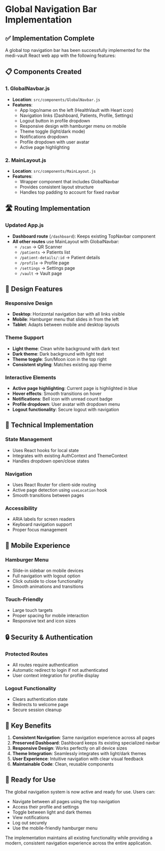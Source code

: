 # Global Navigation Bar Implementation

## ✅ **Implementation Complete**

A global top navigation bar has been successfully implemented for the medi-vault React web app with the following features:

## 📋 **Components Created**

### **1. GlobalNavbar.js**
- **Location**: `src/components/GlobalNavbar.js`
- **Features**:
  - App logo/name on the left (HealthVault with Heart icon)
  - Navigation links (Dashboard, Patients, Profile, Settings)
  - Logout button in profile dropdown
  - Responsive design with hamburger menu on mobile
  - Theme toggle (light/dark mode)
  - Notifications dropdown
  - Profile dropdown with user avatar
  - Active page highlighting

### **2. MainLayout.js**
- **Location**: `src/components/MainLayout.js`
- **Features**:
  - Wrapper component that includes GlobalNavbar
  - Provides consistent layout structure
  - Handles top padding to account for fixed navbar

## 🛣️ **Routing Implementation**

### **Updated App.js**
- **Dashboard route** (`/dashboard`): Keeps existing TopNavbar component
- **All other routes** use MainLayout with GlobalNavbar:
  - `/scan` → QR Scanner
  - `/patients` → Patients list
  - `/patient-details/:id` → Patient details
  - `/profile` → Profile page
  - `/settings` → Settings page
  - `/vault` → Vault page

## 🎨 **Design Features**

### **Responsive Design**
- **Desktop**: Horizontal navigation bar with all links visible
- **Mobile**: Hamburger menu that slides in from the left
- **Tablet**: Adapts between mobile and desktop layouts

### **Theme Support**
- **Light theme**: Clean white background with dark text
- **Dark theme**: Dark background with light text
- **Theme toggle**: Sun/Moon icon in the top right
- **Consistent styling**: Matches existing app theme

### **Interactive Elements**
- **Active page highlighting**: Current page is highlighted in blue
- **Hover effects**: Smooth transitions on hover
- **Notifications**: Bell icon with unread count badge
- **Profile dropdown**: User avatar with dropdown menu
- **Logout functionality**: Secure logout with navigation

## 🔧 **Technical Implementation**

### **State Management**
- Uses React hooks for local state
- Integrates with existing AuthContext and ThemeContext
- Handles dropdown open/close states

### **Navigation**
- Uses React Router for client-side routing
- Active page detection using `useLocation` hook
- Smooth transitions between pages

### **Accessibility**
- ARIA labels for screen readers
- Keyboard navigation support
- Proper focus management

## 📱 **Mobile Experience**

### **Hamburger Menu**
- Slide-in sidebar on mobile devices
- Full navigation with logout option
- Click outside to close functionality
- Smooth animations and transitions

### **Touch-Friendly**
- Large touch targets
- Proper spacing for mobile interaction
- Responsive text and icon sizes

## 🔒 **Security & Authentication**

### **Protected Routes**
- All routes require authentication
- Automatic redirect to login if not authenticated
- User context integration for profile display

### **Logout Functionality**
- Clears authentication state
- Redirects to welcome page
- Secure session cleanup

## 🎯 **Key Benefits**

1. **Consistent Navigation**: Same navigation experience across all pages
2. **Preserved Dashboard**: Dashboard keeps its existing specialized navbar
3. **Responsive Design**: Works perfectly on all device sizes
4. **Theme Integration**: Seamlessly integrates with light/dark themes
5. **User Experience**: Intuitive navigation with clear visual feedback
6. **Maintainable Code**: Clean, reusable components

## 🚀 **Ready for Use**

The global navigation system is now active and ready for use. Users can:
- Navigate between all pages using the top navigation
- Access their profile and settings
- Toggle between light and dark themes
- View notifications
- Log out securely
- Use the mobile-friendly hamburger menu

The implementation maintains all existing functionality while providing a modern, consistent navigation experience across the entire application.
